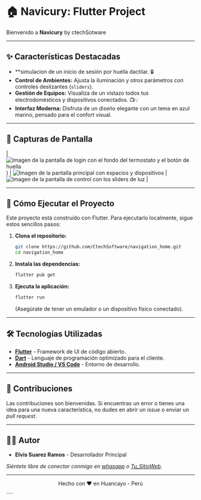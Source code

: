 # 🏠 Navicury: Flutter Project

Bienvenido a **Navicury** by ctechSotware

---
## ✨ Características Destacadas

* **simulacion de un inicio de sesión por huella dactilar. 🔒
* **Control de Ambientes:** Ajusta la iluminación y otros parámetros con controles deslizantes (`sliders`).
* **Gestión de Equipos:** Visualiza de un vistazo todos tus electrodomésticos y dispositivos conectados. 📺💡
* **Interfaz Moderna:** Disfruta de un diseño elegante con un tema en azul marino, pensado para el confort visual.
---

## 📸 Capturas de Pantalla
| ![Imagen de la pantalla de login con el fondo del termostato y el botón de huella]([https://drive.google.com/file/d/167SLbtfP4LHx7ix-soTnqqnphyryOqeH/view?usp=sharing])) | ![Imagen de la pantalla principal con espacios y dispositivos]([https://drive.google.com/file/d/1B8TmuFi8_rDhdrdmT_pcXth4W_HF78K6/view?usp=drive_link]) | ![Imagen de la pantalla de control con los sliders de luz]([https://drive.google.com/file/d/1zz-wzHfU_odTqoDD8pkXdN4lKFglGTVu/view?usp=drive_link]) |

---

## 🚀 Cómo Ejecutar el Proyecto

Este proyecto está construido con Flutter. Para ejecutarlo localmente, sigue estos sencillos pasos:

1.  **Clona el repositorio:**
    ```bash
    git clone https://github.com/CtechSoftware/navigation_home.git
    cd navigation_home
    ```

2.  **Instala las dependencias:**
    ```bash
    flutter pub get
    ```

3.  **Ejecuta la aplicación:**
    ```bash
    flutter run
    ```
    (Asegúrate de tener un emulador o un dispositivo físico conectado).

---

## 🛠️ Tecnologías Utilizadas

* **[Flutter](https://flutter.dev/)** - Framework de UI de código abierto.
* **[Dart](https://dart.dev/)** - Lenguaje de programación optimizado para el cliente.
* **[Android Studio / VS Code](https://code.visualstudio.com/)** - Entorno de desarrollo.

---

## 🤝 Contribuciones

Las contribuciones son bienvenidas. Si encuentras un error o tienes una idea para una nueva característica, no dudes en abrir un *issue* o enviar un *pull request*.

---

## 👨‍💻 Autor

* **Elvis Suarez Ramos** - Desarrollador Principal

_Siéntete libre de conectar conmigo en [whasapp](+51966333047) o [Tu_SitioWeb](https://camilatech.com)._

---
<p align="center">
  Hecho con ❤️ en Huancayo - Perú
</p>
````

